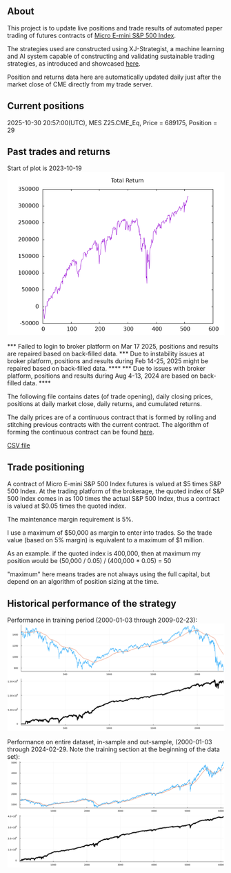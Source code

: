
## About

This project is to update live positions and trade results of automated paper trading of futures contracts of [Micro E-mini S&P 500 Index](https://www.cmegroup.com/markets/equities/sp/micro-e-mini-sandp-500.html#venue=globex).

The strategies used are constructed using XJ-Strategist, a machine learning and AI system capable of constructing and validating sustainable trading strategies, as introduced and showcased [here](https://github.com/XilinJia/XJ-Strategist).

Position and returns data here are automatically updated daily just after the market close of CME directly from my trade server.

## Current positions

2025-10-30 20:57:00(UTC), MES Z25.CME_Eq, Price = 689175, Position = 29

## Past trades and returns

Start of plot is 2023-10-19
<img src="./trades.png" />

*** Failed to login to broker platform on Mar 17 2025, positions and results are repaired based on back-filled data.
*** Due to instability issues at broker platform, positions and results during Feb 14-25, 2025 might be repaired based on back-filled data.  ****
*** Due to issues with broker platform, positions and results during Aug 4-13, 2024 are based on back-filled data.  ****

The following file contains dates (of trade opening), daily closing prices, positions at daily market close, daily returns, and cumulated returns.

The daily prices are of a continuous contract that is formed by rolling and stitching previous contracts with the current contract.  The algorithm of forming the continuous contract can be found [here](https://github.com/XilinJia/Stitcher).

[CSV file](trades.csv)

## Trade positioning

A contract of Micro E-mini S&P 500 Index futures is valued at $5 times S&P 500 Index.  At the trading platform of the brokerage, the quoted index of S&P 500 Index comes in as 100 times the actual S&P 500 Index, thus a contract is valued at $0.05 times the quoted index.

The maintenance margin requirement is 5%.

I use a maximum of $50,000 as margin to enter into trades.  So the trade value (based on 5% margin) is equivalent to a maximum of $1 million.

As an example. if the quoted index is 400,000, then at maximum my position would be (50,000 / 0.05) / (400,000 * 0.05) = 50

"maximum" here means trades are not always using the full capital, but depend on an algorithm of position sizing at the time.

## Historical performance of the strategy

Performance in training period (2000-01-03 through 2009-02-23):
<img src="./training.png" />

Performance on entire dataset, in-sample and out-sample, (2000-01-03 through 2024-02-29. Note the training section at the beginning of the data set):
<img src="./full_dateset.png" />
